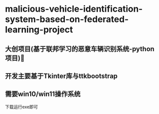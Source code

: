 # malicious-vehicle-identification-system-based-on-federated-learning-project

## 大创项目(基于联邦学习的恶意车辆识别系统-python项目)🚗

## 开发主要基于Tkinter库与ttkbootstrap
## 需要win10/win11操作系统

下载运行exe即可

